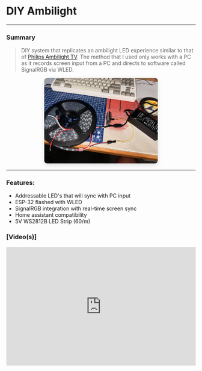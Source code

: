 # DIY Ambilight

---

### Summary
> DIY system that replicates an ambilight LED experience similar to that of [Philips Ambilight TV](https://www.philips.com.my/c-m-so/tv/p/ambilight). The method that I used only works with a PC as it records screen input from a PC and directs to software called SignalRGB via WLED.

<div style="text-align:center;">
  <img src="/static/images/ambilight.jpg" alt="alt text" style="max-width:60%; height:auto; border-radius:8px; box-shadow:0 4px 12px rgba(0,0,0,0.15);">
</div>

___

### Features:

- Addressable LED's that will sync with PC input 
- ESP-32 flashed with WLED
- SignalRGB integration with real-time screen sync
- Home assistant compatibility
- 5V WS2812B LED Strip (60/m)

### [Video(s)]

<div style="display:flex; justify-content:center; margin-top:1em; flex-wrap: wrap;">
  <iframe width="540" height="315" src="https://www.youtube.com/embed/eqXo_-M6IYA?si=dlvwwU4TJWgoXkaJ" title="YouTube video player" frameborder="0" allow="accelerometer; autoplay; clipboard-write; encrypted-media; gyroscope; picture-in-picture; web-share" allowfullscreen></iframe>
</div>
